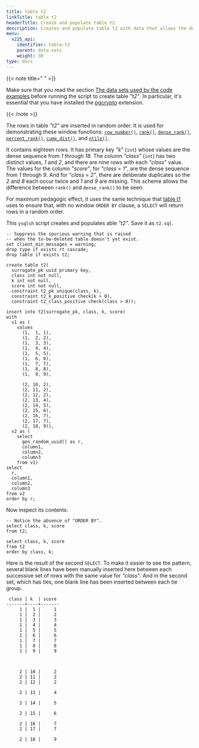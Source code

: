 ```yaml
---
title: table t2
linkTitle: table t2
headerTitle: Create and populate table t2
description: Creates and populate table t2 with data that allows the demonstration of the YSQL window functions.
menu:
  v225_api:
    identifier: table-t2
    parent: data-sets
    weight: 30
type: docs
---
```


{{< note title=" " >}}

Make sure that you read the section [The data sets used by the code examples](../../data-sets/) before running the script to create table _"t2"_. In particular, it's essential that you have installed the [pgcrypto](../../../../../../../explore/ysql-language-features/pg-extensions/extension-pgcrypto) extension.

{{< /note >}}

The rows in table  _"t2"_ are inserted in random order. It is used for demonstrating these window functions:
[`row_number()`](../../row-number-rank-dense-rank/#row-number),
[`rank()`](../../row-number-rank-dense-rank/#rank),
[`dense_rank()`](../../row-number-rank-dense-rank/#dense-rank),
[`percent_rank()`](../../percent-rank-cume-dist-ntile/#percent-rank),
[`cume_dist()`](../../percent-rank-cume-dist-ntile/#cume-dist),
and [`ntile()`](../../percent-rank-cume-dist-ntile/#ntile).

It contains eighteen rows. It has primary key _"k"_ (`int`) whose values are the dense sequence from _1_ through _18_. The column _"class"_ (`int`) has two distinct values, _1_ and _2_, and there are nine rows with each _"class"_ value.
The values for the column _"score"_, for _"class = 1"_, are the dense sequence from _1_ through _9_.
And for _"class = 2"_, there are deliberate duplicates so the _2_ and _8_ each occur twice and _1_ and _9_ are missing. This scheme allows the difference between `rank()` and `dense_rank()` to be seen.

For maximum pedagogic effect, it uses the same technique that [table t1](../table-t1/) uses to ensure that, with no window `ORDER BY` clause, a `SELECT` will return rows in a random order.

This `ysqlsh` script creates and populates able _"t2"_. Save it as `t2.sql`.

```plpgsql
-- Suppress the spurious warning that is raised
-- when the to-be-deleted table doesn't yet exist.
set client_min_messages = warning;
drop type if exists rt cascade;
drop table if exists t2;

create table t2(
  surrogate_pk uuid primary key,
  class int not null,
  k int not null,
  score int not null,
  constraint t2_pk unique(class, k),
  constraint t2_k_positive check(k > 0),
  constraint t2_class_positive check(class > 0));

insert into t2(surrogate_pk, class, k, score)
with
  v1 as (
    values
      (1,  1, 1),
      (1,  2, 2),
      (1,  3, 3),
      (1,  4, 4),
      (1,  5, 5),
      (1,  6, 6),
      (1,  7, 7),
      (1,  8, 8),
      (1,  9, 9),

      (2, 10, 2),
      (2, 11, 2),
      (2, 12, 2),
      (2, 13, 4),
      (2, 14, 5),
      (2, 15, 6),
      (2, 16, 7),
      (2, 17, 7),
      (2, 18, 9)),
  v2 as (
    select
      gen_random_uuid() as r,
      column1,
      column2,
      column3
    from v1)
select
  r,
  column1,
  column2,
  column3
from v2
order by r;
```
Now inspect its contents:

```plpgsql
-- Notice the absence of "ORDER BY".
select class, k, score
from t2;

select class, k, score
from t2
order by class, k;
```
Here is the result of the second `SELECT`. To make it easier to see the pattern, several blank lines have been manually inserted here between each successive set of rows with the same value for _"class"_. And in the second set, which has ties, one blank line has been inserted between each tie group.
```
 class | k  | score
-------+----+-------
     1 |  1 |     1
     1 |  2 |     2
     1 |  3 |     3
     1 |  4 |     4
     1 |  5 |     5
     1 |  6 |     6
     1 |  7 |     7
     1 |  8 |     8
     1 |  9 |     9



     2 | 10 |     2
     2 | 11 |     2
     2 | 12 |     2

     2 | 13 |     4

     2 | 14 |     5

     2 | 15 |     6

     2 | 16 |     7
     2 | 17 |     7

     2 | 18 |     9
```
